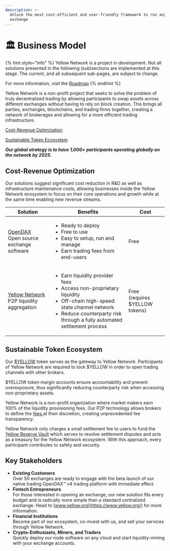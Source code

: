 ```yaml
---
description: >-
  Unlock the most cost-efficient and user-friendly framework to run any crypto 
  exchange
---
```


# 🏛 Business Model



{% hint style="info" %}
Yellow Network is a project in development. Not all solutions presented in the following (sub)sections are implemented at this stage. The current, and all subsequent sub-pages, are subject to change.

For more information, visit the [Roadmap](roadmap.md)
{% endhint %}

Yellow Network is a non-profit project that seeks to solve the problem of truly decentralized trading by allowing participants to swap assets across different exchanges without having to rely on block creation. This brings all parties, exchanges, blockchains, and trading firms together, creating a network of brokerages and allowing for a more efficient trading infrastructure.

[Cost-Revenue Optimization](business-model.md#\_8iwurl3m1rx8)[​](https://www.yellow.org/docs/litepaper/business-model#cost-revenue-structure-for-brokers)​

[Sustainable Token Ecosystem](business-model.md#sustainable-token-ecosystem)

_**Our global strategy is to have 1,000+ participants operating globally on the network by 2025.**_

## Cost-Revenue Optimization[​](https://www.yellow.org/docs/litepaper/business-model#cost-revenue-structure-for-brokers)​ <a href="#_8iwurl3m1rx8" id="_8iwurl3m1rx8"></a>

Our solutions suggest significant cost reduction in R\&D as well as infrastructure maintenance costs, allowing businesses inside the Yellow Network ecosystem to focus on their core operations and growth while at the same time enabling new revenue streams.

| Solution                                                                                               | Benefits                                                                                                                                                                                                                 | Cost                                     |
| ------------------------------------------------------------------------------------------------------ | ------------------------------------------------------------------------------------------------------------------------------------------------------------------------------------------------------------------------ | ---------------------------------------- |
| <p><a href="https://www.openware.com/product/opendax">OpenDAX</a><br>Open source exchange software</p> | <ul><li>Ready to deploy </li><li>Free to use</li><li>Easy to setup, run and manage</li><li>Earn trading fees from end-users</li></ul>                                                                                    | Free                                     |
| <p><a href="https://www.yellow.org/">Yellow Network</a><br>P2P liquidity aggregation</p>               | <ul><li>Earn liquidity provider fees</li><li>Access non-proprietary liquidity</li><li>Off-chain high-speed state channel network</li><li>Reduce counterparty risk through a fully automated settlement process</li></ul> | <p>Free<br>(requires $YELLOW tokens)</p> |

## Sustainable Token Ecosystem

Our [$YELLOW](../yellow-network/usdyellow/tokenomics.md) token serves as the gateway to Yellow Network. Participants of Yellow Network are required to lock $YELLOW in order to open trading channels with other brokers.&#x20;

$YELLOW token margin accounts ensure accountability and prevent overexposure, thus significantly reducing counterparty risk when accessing non-proprietary assets.&#x20;

Yellow Network is a non-profit organization where market makers earn 100% of the liquidity provisioning fees. Our P2P technology allows brokers to define the [fees ](../yellow-network/fees/)at their discretion, creating unprecedented fee transparency.&#x20;

Yellow Network only charges a small settlement fee to users to fund the [Yellow Reserve Vault](../yellow-network/yellow-reserve-vault.md) which serves to resolve settlement disputes and acts as a treasury for the Yellow Network ecosystem. With this approach, every participant contributes to safety and security.

## Key Stakeholders

* **Existing Customers**\
  Over 50 exchanges are ready to engage with the beta launch of our native trading OpenDAX™ v4 trading platform with immediate effect.&#x20;
* **Fintech Entrepreneurs**\
  For those interested in opening an exchange, our new solution fits every budget and is radically more simple than a standard centralized exchange. Head to [www.yellow.org](https://www.yellow.org/) for more information.
* **Financial Institutions**\
  Become part of our ecosystem, co-invest with us, and sell your services through Yellow Network.&#x20;
* **Crypto-Enthusiasts, Miners, and Traders**\
  Quickly deploy our node software on any cloud and start liquidity-mining with your exchange accounts.
